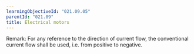 ```yaml
---
learningObjectiveId: "021.09.05"
parentId: "021.09"
title: Electrical motors
---
```


Remark: For any reference to the direction of current flow, the conventional
current flow shall be used, i.e. from positive to negative.
